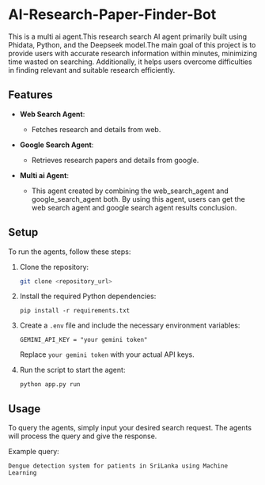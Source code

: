 # AI-Research-Paper-Finder-Bot
This is a multi ai agent.This research search AI agent primarily built using Phidata, Python, and the Deepseek model.The main goal of this project is to provide users with accurate research information within minutes, minimizing time wasted on searching. Additionally, it helps users overcome difficulties in finding relevant and suitable research efficiently.


## Features

- **Web Search Agent**: 
  - Fetches research and details from web.

- **Google Search Agent**:
  - Retrieves research papers and details from google.

- **Multi ai Agent**:
  - This agent created by combining the web_search_agent and google_search_agent both. By using this agent, users can get the web search agent and google search  agent results conclusion.

## Setup

To run the agents, follow these steps:

1. Clone the repository:

    ```bash
    git clone <repository_url>
    ```

2. Install the required Python dependencies:

    ```terminal
    pip install -r requirements.txt
    ```

3. Create a `.env` file and include the necessary environment variables:

    ```text
    GEMINI_API_KEY = "your gemini token"
    ```

    Replace `your gemini token` with your actual API keys.


4. Run the script to start the agent:

    ```terminal
    python app.py run
    ```

## Usage
To query the agents, simply input your desired search request. The agents will process the query and give the response.

Example query:

```text
Dengue detection system for patients in SriLanka using Machine Learning
